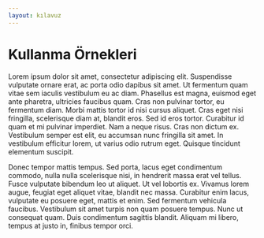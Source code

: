 ```yaml
---
layout: kılavuz
---
```


# Kullanma Örnekleri

Lorem ipsum dolor sit amet, consectetur adipiscing elit. Suspendisse vulputate ornare erat, ac porta odio dapibus sit amet. Ut fermentum quam vitae sem iaculis vestibulum eu ac diam. Phasellus est magna, euismod eget ante pharetra, ultricies faucibus quam. Cras non pulvinar tortor, eu fermentum diam. Morbi mattis tortor id nisi cursus aliquet. Cras eget nisi fringilla, scelerisque diam at, blandit eros. Sed id eros tortor. Curabitur id quam et mi pulvinar imperdiet. Nam a neque risus. Cras non dictum ex. Vestibulum semper est elit, eu accumsan nunc fringilla sit amet. In vestibulum efficitur lorem, ut varius odio rutrum eget. Quisque tincidunt elementum suscipit.

Donec tempor mattis tempus. Sed porta, lacus eget condimentum commodo, nulla nulla scelerisque nisi, in hendrerit massa erat vel tellus. Fusce vulputate bibendum leo ut aliquet. Ut vel lobortis ex. Vivamus lorem augue, feugiat eget aliquet vitae, blandit nec massa. Curabitur enim lacus, vulputate eu posuere eget, mattis et enim. Sed fermentum vehicula faucibus. Vestibulum sit amet turpis non quam posuere tempus. Nunc ut consequat quam. Duis condimentum sagittis blandit. Aliquam mi libero, tempus at justo in, finibus tempor orci.